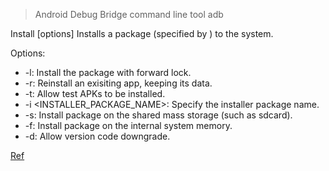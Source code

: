 > Android Debug Bridge command line tool adb

Install [options]
<PATH> Installs a package (specified by <PATH>) to the system.

Options:

- -l: Install the package with forward lock.
- -r: Reinstall an exisiting app, keeping its data.
- -t: Allow test APKs to be installed.
- -i <INSTALLER_PACKAGE_NAME>: Specify the installer package name.
- -s: Install package on the shared mass storage (such as sdcard).
- -f: Install package on the internal system memory.
- -d: Allow version code downgrade.

[Ref](https://developer.android.com/studio/command-line/adb)
